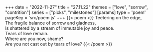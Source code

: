 +++
date = "2022-11-27"
title = "27.11.22"
themes = ["love", "sorrow", "contrition"]
series = ["picks", "milestones"]
[params]
  type = 'poem'
  pageKey = 'src/poem.js'
+++
{{< poem >}}
Teetering on the edge,  
The fragile balance of sorrow and gladness,  
Is shattered by a stream of immutable joy and peace.  
Tears of love remain.  
Where are you now, shame?  
Are you not cast out by tears of love?
{{< /poem >}}